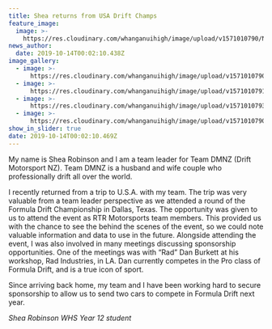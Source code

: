 ```yaml
---
title: Shea returns from USA Drift Champs
feature_image:
  image: >-
    https://res.cloudinary.com/whanganuihigh/image/upload/v1571010790/News/Shea_Robinson_03.png
news_author:
  date: 2019-10-14T00:02:10.438Z
image_gallery:
  - image: >-
      https://res.cloudinary.com/whanganuihigh/image/upload/v1571010790/News/Shea_Robinson_04.png
  - image: >-
      https://res.cloudinary.com/whanganuihigh/image/upload/v1571010791/News/Shea_Robinson_01.png
  - image: >-
      https://res.cloudinary.com/whanganuihigh/image/upload/v1571010793/News/Shea_Robinson_05.png
  - image: >-
      https://res.cloudinary.com/whanganuihigh/image/upload/v1571010790/News/Shea_Robinson_02.png
show_in_slider: true
date: 2019-10-14T00:02:10.469Z
---
```

My name is Shea Robinson and I am a team leader for Team DMNZ (Drift Motorsport NZ). Team DMNZ is a husband and wife couple who professionally drift all over the world. 

I recently returned from a trip to U.S.A. with my team. The trip was very valuable from a team leader perspective as we attended a round of the Formula Drift Championship in Dallas, Texas. The opportunity was given to us to attend the event as RTR Motorsports team members. This provided us with the chance to see the behind the scenes of the event, so we could note valuable information and data to use in the future. Alongside attending the event, I was also involved in many meetings discussing sponsorship opportunities. One of the meetings was with “Rad” Dan Burkett at his workshop, Rad Industries, in LA. Dan currently competes in the Pro class of Formula Drift, and is a true icon of sport. 

Since arriving back home, my team and I have been working hard to secure sponsorship to allow us to send two cars to compete in Formula Drift next year.

_Shea Robinson
WHS Year 12 student_
